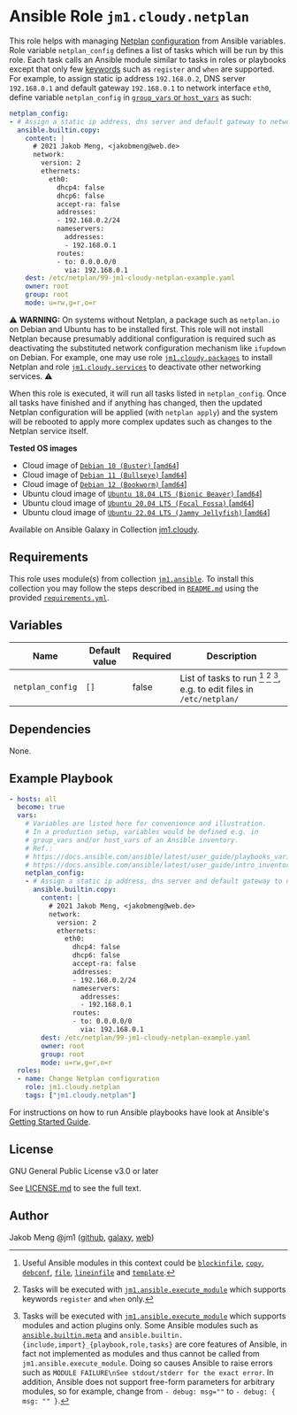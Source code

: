 # Ansible Role `jm1.cloudy.netplan`

This role helps with managing [Netplan][netplan] [configuration][netplan-ref] from Ansible variables. Role variable
`netplan_config` defines a list of tasks which will be run by this role. Each task calls an Ansible module similar to
tasks in roles or playbooks except that only few [keywords][playbooks-keywords] such as `register` and `when` are
supported. For example, to assign static ip address `192.168.0.2`, DNS server `192.168.0.1` and default gateway
`192.168.0.1` to network interface `eth0`, define variable `netplan_config` in [`group_vars` or `host_vars`][
ansible-inventory] as such:

```yml
netplan_config:
- # Assign a static ip address, dns server and default gateway to network interface eth0
  ansible.builtin.copy:
    content: |
      # 2021 Jakob Meng, <jakobmeng@web.de>
      network:
        version: 2
        ethernets:
          eth0:
            dhcp4: false
            dhcp6: false
            accept-ra: false
            addresses:
            - 192.168.0.2/24
            nameservers:
              addresses:
              - 192.168.0.1
            routes:
            - to: 0.0.0.0/0
              via: 192.168.0.1
    dest: /etc/netplan/99-jm1-cloudy-netplan-example.yaml
    owner: root
    group: root
    mode: u=rw,g=r,o=r
```

:warning: **WARNING:**
On systems without Netplan, a package such as `netplan.io` on Debian and Ubuntu has to be installed first. This role
will not install Netplan because presumably additional configuration is required such as deactivating the substituted
network configuration mechanism like `ifupdown` on Debian. For example, one may use role [`jm1.cloudy.packages`][
jm1-cloudy-packages] to install Netplan and role [`jm1.cloudy.services`][jm1-cloudy-services] to deactivate other
networking services.
:warning:

When this role is executed, it will run all tasks listed in `netplan_config`. Once all tasks have finished and if
anything has changed, then the updated Netplan configuration will be applied (with `netplan apply`) and the system will
be rebooted to apply more complex updates such as changes to the Netplan service itself.

[ansible-inventory]: https://docs.ansible.com/ansible/latest/user_guide/intro_inventory.html
[jm1-cloudy-packages]: ../packages/
[jm1-cloudy-services]: ../services/
[netplan]: https://netplan.io/
[netplan-ref]: https://netplan.io/reference/
[playbooks-keywords]: https://docs.ansible.com/ansible/latest/reference_appendices/playbooks_keywords.html

**Tested OS images**
- Cloud image of [`Debian 10 (Buster)` \[`amd64`\]](https://cdimage.debian.org/cdimage/openstack/current/)
- Cloud image of [`Debian 11 (Bullseye)` \[`amd64`\]](https://cdimage.debian.org/images/cloud/bullseye/latest/)
- Cloud image of [`Debian 12 (Bookworm)` \[`amd64`\]](https://cdimage.debian.org/images/cloud/bookworm/)
- Ubuntu cloud image of [`Ubuntu 18.04 LTS (Bionic Beaver)` \[`amd64`\]](https://cloud-images.ubuntu.com/bionic/current/)
- Ubuntu cloud image of [`Ubuntu 20.04 LTS (Focal Fossa)` \[`amd64`\]](https://cloud-images.ubuntu.com/focal/)
- Ubuntu cloud image of [`Ubuntu 22.04 LTS (Jammy Jellyfish)` \[`amd64`\]](https://cloud-images.ubuntu.com/jammy/)

Available on Ansible Galaxy in Collection [jm1.cloudy](https://galaxy.ansible.com/jm1/cloudy).

## Requirements

This role uses module(s) from collection [`jm1.ansible`][galaxy-jm1-ansible]. To install this collection you may follow
the steps described in [`README.md`][jm1-cloudy-readme] using the provided [`requirements.yml`][
jm1-cloudy-requirements].

[galaxy-jm1-ansible]: https://galaxy.ansible.com/jm1/ansible
[jm1-cloudy-readme]: ../../README.md
[jm1-cloudy-requirements]: ../../requirements.yml

## Variables

| Name             | Default value | Required | Description |
| ---------------- | ------------- | -------- | ----------- |
| `netplan_config` | `[]`          | false    | List of tasks to run [^example-modules] [^supported-keywords] [^supported-modules], e.g. to edit files in `/etc/netplan/` |

[^supported-modules]: Tasks will be executed with [`jm1.ansible.execute_module`][jm1-ansible-execute-module] which
supports modules and action plugins only. Some Ansible modules such as [`ansible.builtin.meta`][ansible-builtin-meta]
and `ansible.builtin.{include,import}_{playbook,role,tasks}` are core features of Ansible, in fact not implemented as
modules and thus cannot be called from `jm1.ansible.execute_module`. Doing so causes Ansible to raise errors such as
`MODULE FAILURE\nSee stdout/stderr for the exact error`. In addition, Ansible does not support free-form parameters
for arbitrary modules, so for example, change from `- debug: msg=""` to `- debug: { msg: "" }`.

[^supported-keywords]: Tasks will be executed with [`jm1.ansible.execute_module`][jm1-ansible-execute-module] which
supports keywords `register` and `when` only.

[^example-modules]: Useful Ansible modules in this context could be [`blockinfile`][ansible-builtin-blockinfile],
[`copy`][ansible-builtin-copy], [`debconf`][ansible-builtin-debconf], [`file`][ansible-builtin-file], [`lineinfile`][
ansible-builtin-lineinfile] and [`template`][ansible-builtin-template].

[ansible-builtin-blockinfile]: https://docs.ansible.com/ansible/latest/collections/ansible/builtin/blockinfile_module.html
[ansible-builtin-copy]: https://docs.ansible.com/ansible/latest/collections/ansible/builtin/copy_module.html
[ansible-builtin-debconf]: https://docs.ansible.com/ansible/latest/collections/ansible/builtin/debconf_module.html
[ansible-builtin-file]: https://docs.ansible.com/ansible/latest/collections/ansible/builtin/file_module.html
[ansible-builtin-lineinfile]: https://docs.ansible.com/ansible/latest/collections/ansible/builtin/lineinfile_module.html
[ansible-builtin-meta]: https://docs.ansible.com/ansible/latest/collections/ansible/builtin/meta_module.html
[ansible-builtin-template]: https://docs.ansible.com/ansible/latest/collections/ansible/builtin/template_module.html
[jm1-ansible-execute-module]: https://github.com/JM1/ansible-collection-jm1-ansible/blob/master/plugins/modules/execute_module.py

## Dependencies

None.

## Example Playbook

```yml
- hosts: all
  become: true
  vars:
    # Variables are listed here for convenience and illustration.
    # In a production setup, variables would be defined e.g. in
    # group_vars and/or host_vars of an Ansible inventory.
    # Ref.:
    # https://docs.ansible.com/ansible/latest/user_guide/playbooks_variables.html
    # https://docs.ansible.com/ansible/latest/user_guide/intro_inventory.html
    netplan_config:
    - # Assign a static ip address, dns server and default gateway to network interface eth0
      ansible.builtin.copy:
        content: |
          # 2021 Jakob Meng, <jakobmeng@web.de>
          network:
            version: 2
            ethernets:
              eth0:
                dhcp4: false
                dhcp6: false
                accept-ra: false
                addresses:
                - 192.168.0.2/24
                nameservers:
                  addresses:
                  - 192.168.0.1
                routes:
                - to: 0.0.0.0/0
                  via: 192.168.0.1
        dest: /etc/netplan/99-jm1-cloudy-netplan-example.yaml
        owner: root
        group: root
        mode: u=rw,g=r,o=r
  roles:
  - name: Change Netplan configuration
    role: jm1.cloudy.netplan
    tags: ["jm1.cloudy.netplan"]
```

For instructions on how to run Ansible playbooks have look at Ansible's
[Getting Started Guide](https://docs.ansible.com/ansible/latest/network/getting_started/first_playbook.html).

## License

GNU General Public License v3.0 or later

See [LICENSE.md](../../LICENSE.md) to see the full text.

## Author

Jakob Meng
@jm1 ([github](https://github.com/jm1), [galaxy](https://galaxy.ansible.com/jm1), [web](http://www.jakobmeng.de))
